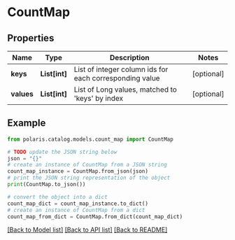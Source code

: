<!--

 Licensed to the Apache Software Foundation (ASF) under one
 or more contributor license agreements.  See the NOTICE file
 distributed with this work for additional information
 regarding copyright ownership.  The ASF licenses this file
 to you under the Apache License, Version 2.0 (the
 "License"); you may not use this file except in compliance
 with the License.  You may obtain a copy of the License at

   http://www.apache.org/licenses/LICENSE-2.0

 Unless required by applicable law or agreed to in writing,
 software distributed under the License is distributed on an
 "AS IS" BASIS, WITHOUT WARRANTIES OR CONDITIONS OF ANY
 KIND, either express or implied.  See the License for the
 specific language governing permissions and limitations
 under the License.

-->
# CountMap


## Properties

Name | Type | Description | Notes
------------ | ------------- | ------------- | -------------
**keys** | **List[int]** | List of integer column ids for each corresponding value | [optional] 
**values** | **List[int]** | List of Long values, matched to &#39;keys&#39; by index | [optional] 

## Example

```python
from polaris.catalog.models.count_map import CountMap

# TODO update the JSON string below
json = "{}"
# create an instance of CountMap from a JSON string
count_map_instance = CountMap.from_json(json)
# print the JSON string representation of the object
print(CountMap.to_json())

# convert the object into a dict
count_map_dict = count_map_instance.to_dict()
# create an instance of CountMap from a dict
count_map_from_dict = CountMap.from_dict(count_map_dict)
```
[[Back to Model list]](../README.md#documentation-for-models) [[Back to API list]](../README.md#documentation-for-api-endpoints) [[Back to README]](../README.md)


